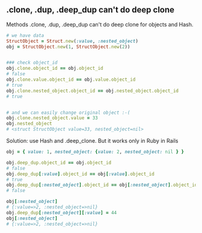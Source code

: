 ## .clone, .dup, .deep_dup can't do deep clone

Methods .clone, .dup, .deep_dup can't do deep clone for objects and Hash.

```ruby
# we have data
StructObject = Struct.new(:value, :nested_object)
obj = StructObject.new(1, StructObject.new(2))


### check object_id
obj.clone.object_id == obj.object_id
# false
obj.clone.value.object_id == obj.value.object_id
# true
obj.clone.nested_object.object_id == obj.nested_object.object_id
# true


# and we can easily change original object :-(
obj.clone.nested_object.value = 33
obj.nested_object
# <struct StructObject value=33, nested_object=nil>
```

Solution: use Hash and .deep_clone. But it works only in Ruby in Rails

```ruby
obj = { value: 1, nested_object: {value: 2, nested_object: nil } }

obj.deep_dup.object_id == obj.object_id
# false
obj.deep_dup[:value].object_id == obj[:value].object_id
# true
obj.deep_dup[:nested_object].object_id == obj[:nested_object].object_id
# false

obj[:nested_object]
# {:value=>2, :nested_object=>nil}
obj.deep_dup[:nested_object][:value] = 44
obj[:nested_object]
# {:value=>2, :nested_object=>nil}
```
